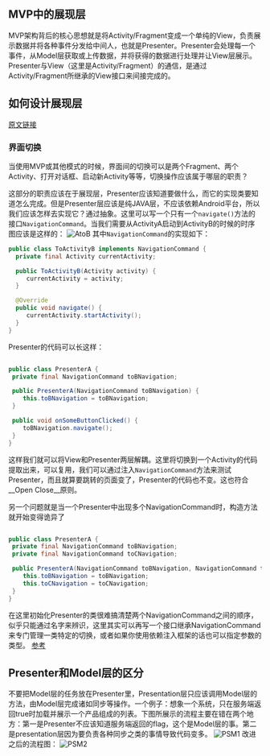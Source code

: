 ## MVP中的展现层
MVP架构背后的核心思想就是将Activity/Fragment变成一个单纯的View，负责展示数据并将各种事件分发给中间人，也就是Presenter。Presenter会处理每一个事件，从Model层获取或上传数据，并将获得的数据进行处理并让View层展示。Presenter与View（这里是Activity/Fragment）的通信，是通过Activity/Fragment所继承的View接口来间接完成的。

## 如何设计展现层
[原文链接](http://panavtec.me/modeling-presentation-layer/)
### 界面切换
当使用MVP或其他模式的时候，界面间的切换可以是两个Fragment、两个Activity、打开对话框、启动新Activity等等，切换操作应该属于哪层的职责？

这部分的职责应该在于展现层，Presenter应该知道要做什么，而它的实现类要知道怎么完成。但是Presenter层应该是纯JAVA层，不应该依赖Android平台，所以我们应该怎样去实现它？通过抽象。这里可以写一个只有一个`navigate()`方法的接口`NavigationCommand`。当我们需要从ActivityA启动到ActivityB的时候的时序图应该是这样的：
![AtoB](http://panavtec.me/wp-content/uploads/2016/02/navigation_command_sequence.png)
其中`NavigationCommand`的实现如下：
```java
public class ToActivityB implements NavigationCommand {
  private final Activity currentActivity;

  public ToActivityB(Activity activity) {
     currentActivity = activity;
  }

  @Override
  public void navigate() {
     currentActivity.startActivity();
  }
}
```
Presenter的代码可以长这样：

```java

public class PresenterA {
 private final NavigationCommand toBNavigation;

 public PresenterA(NavigationCommand toBNavigation) {
    this.toBNavigation = toBNavigation;
 }

 public void onSomeButtonClicked() {
    toBNavigation.navigate();
 }
}
```
这样我们就可以将View和Presenter两层解耦。这里将切换到一个Activity的代码提取出来，可以复用，我们可以通过注入`NavigationCommand`方法来测试Presenter，而且就算要跳转的页面变了，Presenter的代码也不变。这也符合__Open Close__原则。

另一个问题就是当一个Presenter中出现多个NavigationCommand时，构造方法就开始变得诡异了

```java

public class PresenterA {
 private final NavigationCommand toBNavigation;
 private final NavigationCommand toCNavigation;

 public PresenterA(NavigationCommand toBNavigation, NavigationCommand toCNavigation) {
    this.toBNavigation = toBNavigation;
    this.toCNavigation = toCNavigation;
 }
}

```
在这里初始化Presenter的类很难搞清楚两个NavigationCommand之间的顺序，似乎只能通过名字来辨识，这里其实可以再写一个接口继承NavigationCommand来专门管理一类特定的切换，或者如果你使用依赖注入框架的话也可以指定参数的类型。
[参考](https://github.com/pedrovgs/EffectiveAndroidUI/blob/1dadd276b094dffed2ae2e88602925c173ab59d7/app/src/main/java/com/github/pedrovgs/effectiveandroidui/ui/viewmodel/action/ActionCommand.java)

## Presenter和Model层的区分
不要把Model层的任务放在Presenter里，Presentation层只应该调用Model层的方法，由Model层完成诸如同步等操作。一个例子：想象一个系统，只在服务端返回true时加载并展示一个产品组成的列表。下图所展示的流程主要在错在两个地方：第一是Presenter不应该知道服务端返回的flag，这个是Model层的事。第二是presentation层因为要负责各种同步之类的事情导致代码变多。
![PSM1](http://7xpg2f.com1.z0.glb.clouddn.com/diagram_2_.png)
改进之后的流程图：
![PSM2](http://7xpg2f.com1.z0.glb.clouddn.com/diagram.png)

